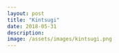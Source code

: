 ```yaml
---
layout: post
title: "Kintsugi"
date: 2018-05-31
description: 
image: /assets/images/kintsugi.png
---
```

